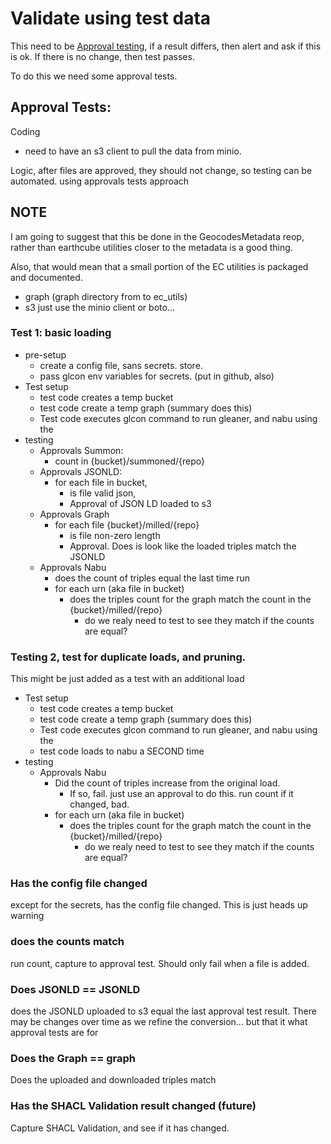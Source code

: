 # Validate using test data


This need to be [Approval testing](https://approvaltests.com/), 
if a result differs, then alert and ask if this is ok.
If there is no change, then test passes.

To do this we need some approval tests.

## Approval Tests:
Coding
* need to have an s3 client to pull the data from minio.

Logic, after files are approved, they should not change, so testing can be automated.
using approvals tests approach

## NOTE
I am going to suggest that this be done in the GeocodesMetadata reop, rather than earthcube utilities
closer to the metadata is a good thing.

Also, that would mean that a small portion of the EC utilities is packaged and documented.
* graph (graph directory from  to  ec_utils)
* s3 just use the minio client or boto... 

### Test 1: basic loading
* pre-setup
  * create a config file, sans secrets. store.
  * pass glcon env variables for secrets. (put in github, also)
* Test setup
  * test  code creates a temp bucket 
  * test  code create a temp graph  (summary does this)
  * Test code executes glcon command to run gleaner, and nabu using the 
* testing
  * Approvals Summon:
    * count in {bucket}/summoned/{repo}
  * Approvals JSONLD:
    * for each file in bucket, 
       * is file valid json,
       * Approval of JSON LD loaded to s3
  * Approvals Graph
    * for each file {bucket}/milled/{repo}
       * is file non-zero length
       * Approval. Does is look like the loaded triples match the JSONLD
  * Approvals Nabu
    * does the count of triples equal the last time run
    * for each urn (aka file in bucket) 
       * does the triples count for the graph match the count in the {bucket}/milled/{repo}
         * do we realy need to test to see they match if the counts are equal?

### Testing 2, test for duplicate loads, and pruning.
This might be just added as a test with an additional load
* Test setup
  * test  code creates a temp bucket 
  * test  code create a temp graph  (summary does this)
  * Test code executes glcon command to run gleaner, and nabu using the 
  * test code loads to nabu a SECOND time
* testing
  * Approvals Nabu
    * Did the count of triples increase from the original load. 
       *  If so, fail. just use an approval to do this. run count if it changed, bad.
    * for each urn (aka file in bucket) 
       * does the triples count for the graph match the count in the {bucket}/milled/{repo}
         * do we realy need to test to see they match if the counts are equal?

### Has the config file changed
except for the secrets, has the config file changed. This is just heads up warning


### does the counts match
run count, capture to approval test. Should only fail when a file is added.

### Does JSONLD == JSONLD
does the JSONLD uploaded to s3 equal the last approval test result. 
There may be changes over time as we refine the conversion... but that it what approval tests are for


### Does the Graph == graph
Does the uploaded and downloaded triples match

### Has the SHACL Validation result changed (future)
Capture SHACL Validation, and see if it has changed.

